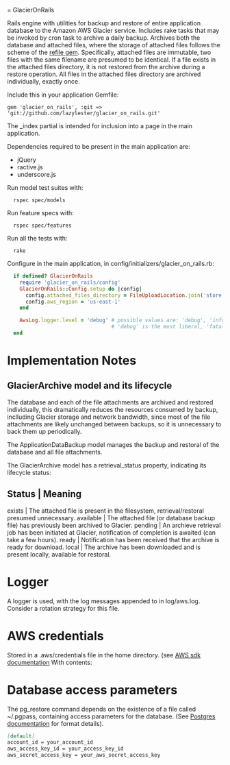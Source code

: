 = GlacierOnRails

Rails engine with utilities for backup and restore of entire application database to the Amazon AWS Glacier service.
Includes rake tasks that may be invoked by cron task to archive a daily backup.
Archives both the database and attached files, where the storage of attached files follows the scheme of the [refile gem](https://github.com/refile/refile). Specifically, attached files are immutable, two files with the same filename are presumed to be identical. If a file exists in the attached files directory, it is not restored from the archive during a restore operation. All files in the attached files directory are archived individually, exactly once.

Include this in your application Gemfile:

```
gem 'glacier_on_rails', :git => 'git://github.com/lazylester/glacier_on_rails.git'
```

The _index partial is intended for inclusion into a page in the main application.

Dependencies required to be present in the main application are:
* jQuery
* ractive.js
* underscore.js

Run model test suites with:
```
  rspec spec/models
```

Run feature specs with:
```
  rspec spec/features
```

Run all the tests with:
```
  rake
```

Configure in the main application, in config/initializers/glacier_on_rails.rb:
```ruby
  if defined? GlacierOnRails
    require 'glacier_on_rails/config'
    GlacierOnRails::Config.setup do |config|
      config.attached_files_directory = FileUploadLocation.join('store')
      config.aws_region = 'us-east-1'
    end

    AwsLog.logger.level = 'debug' # possible values are: 'debug', 'info', 'warn', 'error', 'fatal'
                                  # 'debug' is the most liberal, 'fatal' the most restrictive
  end
```
# Implementation Notes
## GlacierArchive model and its lifecycle
The database and each of the file attachments are archived and restored individually, this dramatically reduces the resources consumed by backup, inclluding Glacier storage and network bandwidth, since most of the file attachments are likely unchanged between backups, so it is unnecessary to back them up periodically.

The ApplicationDataBackup model manages the backup and restoral of the database and all file attachments.

The GlacierArchive model has a retrieval_status property, indicating its lifecycle status:

Status    | Meaning
----------------------------------------------------------------------------------------------------------------------------------
exists    | The attached file is present in the filesystem, retrieval/restoral presumed unnecessary.
available | The attached file (or database backup file) has previously been archived to Glacier.
pending   | An archieve retrieval job has been initiated at Glacier, notification of completion is awaited (can take a few hours).
ready     | Notification has been received that the archive is ready for download.
local     | The archive has been downloaded and is present locally, available for restoral.

# Logger
A logger is used, with the log messages appended to in log/aws.log. Consider a rotation strategy for this file.

# AWS credentials
Stored in a .aws/credentials file in the home directory. (see [AWS sdk documentation](http://docs.aws.amazon.com/sdk-for-ruby/v2/developer-guide/setup-config.html) With contents:

# Database access parameters
The pg_restore command depends on the existence of a file called ~/.pgpass, containing access parameters for the database. (See [Postgres documentation](https://www.postgresql.org/docs/9.3/static/libpq-pgpass.html) for format details).

```markdown
[default]
account_id = your_account_id
aws_access_key_id = your_access_key_id
aws_secret_access_key = your_aws_secret_access_key
```
